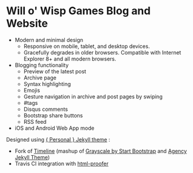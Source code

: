 
# Will o' Wisp Games Blog and Website

* Modern and minimal design
  * Responsive on mobile, tablet, and desktop devices.
  * Gracefully degrades in older browsers. Compatible with Internet Explorer 8+ and all modern browsers.
* Blogging functionality
  * Preview of the latest post 
  * Archive page
  * Syntax highlighting
  * Emojis
  * Gesture navigation in archive and post pages by swiping
  * #tags
  * Disqus comments
  * Bootstrap share buttons
  * RSS feed
* iOS and Android Web App mode

Designed using [{ Personal } Jekyll theme](https://github.com/PanosSakkos/personal-jekyll-theme) :

* Fork of [Timeline](https://github.com/kirbyt/timeline-jekyll-theme) (mashup of [Grayscale by Start Bootstrap](https://github.com/IronSummitMedia/startbootstrap-grayscale) and [Agency Jekyll Theme](https://github.com/y7kim/agency-jekyll-theme))
* Travis CI integration with [html-proofer](https://github.com/gjtorikian/html-proofer)
